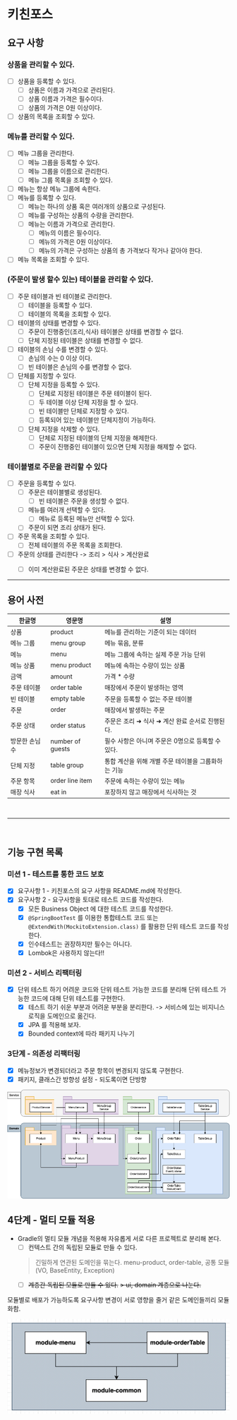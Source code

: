 # 키친포스

## 요구 사항

### 상품을 관리할 수 있다.
- [ ] 상품을 등록할 수 있다.
    - [ ] 상품은 이름과 가격으로 관리된다.
    - [ ] 상품 이름과 가격은 필수이다.
    - [ ] 상품의 가격은 0원 이상이다.
- [ ] 상품의 목록을 조회할 수 있다.    

### 메뉴를 관리할 수 있다.
- [ ] 메뉴 그룹을 관리한다.
    - [ ] 메뉴 그룹을 등록할 수 있다.
    - [ ] 메뉴 그룹을 이름으로 관리한다.
    - [ ] 메뉴 그룹 목록을 조회할 수 있다.
- [ ] 메뉴는 항상 메뉴 그룹에 속한다.    
- [ ] 메뉴를 등록할 수 있다.  
    - [ ] 메뉴는 하나의 상품 혹은 여러개의 상품으로 구성된다.
    - [ ] 메뉴를 구성하는 상품의 수량을 관리한다.
    - [ ] 메뉴는 이름과 가격으로 관리한다.
        - [ ] 메뉴의 이름은 필수이다.
        - [ ] 메뉴의 가격은 0원 이상이다.
        - [ ] 메뉴의 가격은 구성하는 상품의 총 가격보다 작거나 같아야 한다.
- [ ] 메뉴 목록을 조회할 수 있다.

### (주문이 발생 할수 있는) 테이블을 관리할 수 있다.
- [ ] 주문 테이블과 빈 테이블로 관리한다.
    - [ ] 테이블을 등록할 수 있다.
    - [ ] 테이블의 목록을 조회할 수 있다.
- [ ] 테이블의 상태를 변경할 수 있다.
    - [ ] 주문이 진행중인(조리,식사) 테이블은 상태를 변경할 수 없다.
    - [ ] 단체 지정된 테이블은 상태를 변경할 수 없다.
- [ ] 테이블의 손님 수를 변경할 수 있다.
    - [ ] 손님의 수는 0 이상 이다.
    - [ ] 빈 테이블은 손님의 수를 변경할 수 없다.
- [ ] 단체를 지정할 수 있다.
    - [ ] 단체 지정을 등록할 수 있다.
        - [ ] 단체로 지정된 테이블은 주문 테이블이 된다.
        - [ ] 두 테이블 이상 단체 지정을 할 수 있다.
        - [ ] 빈 테이블만 단체로 지정할 수 있다.
        - [ ] 등록되어 있는 테이블만 단체지정이 가능하다.
    - [ ] 단체 지정을 삭제할 수 있다.
        - [ ] 단체로 지정된 테이블의 단체 지정을 해제한다.
        - [ ] 주문이 진행중인 테이블이 있으면 단체 지정을 해제할 수 없다.    

### 테이블별로 주문을 관리할 수 있다
- [ ] 주문을 등록할 수 있다.
    - [ ] 주문은 테이블별로 생성된다.
      - [ ] 빈 테이블은 주문을 생성할 수 없다.
    - [ ] 메뉴를 여러개 선택할 수 있다. 
      - [ ] 메뉴로 등록된 메뉴만 선택할 수 있다.
    - [ ] 주문이 되면 조리 상태가 된다.
- [ ] 주문 목록을 조회할 수 있다.
  - [ ] 전체 테이블의 주문 목록을 조회한다.
- [ ] 주문의 상태를 관리한다 -> 조리 > 식사 > 계산완료
    - [ ] 이미 계산완료된 주문은 상태를 변경할 수 없다.
    

---
## 용어 사전

| 한글명 | 영문명 | 설명 |
| --- | --- | --- |
| 상품 | product | 메뉴를 관리하는 기준이 되는 데이터 |
| 메뉴 그룹 | menu group | 메뉴 묶음, 분류 |
| 메뉴 | menu | 메뉴 그룹에 속하는 실제 주문 가능 단위 |
| 메뉴 상품 | menu product | 메뉴에 속하는 수량이 있는 상품 |
| 금액 | amount | 가격 * 수량 |
| 주문 테이블 | order table | 매장에서 주문이 발생하는 영역 |
| 빈 테이블 | empty table | 주문을 등록할 수 없는 주문 테이블 |
| 주문 | order | 매장에서 발생하는 주문 |
| 주문 상태 | order status | 주문은 조리 ➜ 식사 ➜ 계산 완료 순서로 진행된다. |
| 방문한 손님 수 | number of guests | 필수 사항은 아니며 주문은 0명으로 등록할 수 있다. |
| 단체 지정 | table group | 통합 계산을 위해 개별 주문 테이블을 그룹화하는 기능 |
| 주문 항목 | order line item | 주문에 속하는 수량이 있는 메뉴 |
| 매장 식사 | eat in | 포장하지 않고 매장에서 식사하는 것 |

<br>

---

<br>

## 기능 구현 목록
### 미션 1 - 테스트를 통한 코드 보호
- [x] 요구사항 1 - 키친포스의 요구 사항을 README.md에 작성한다.
- [x] 요구사항 2 - 요구사항을 토대로 테스트 코드를 작성한다.
    - [x] 모든 Business Object 에 대한 테스트 코드를 작성한다.
    - [x] `@SpringBootTest` 를 이용한 통합테스트 코드 또는 `@ExtendWith(MockitoExtension.class)` 를 활용한 단위 테스트 코드를 작성한다.
    - [x] 인수테스트는 권장하지만 필수는 아니다.
    - [x] Lombok은 사용하지 않는다!!
### 미션 2 - 서비스 리팩터링
- [x] 단위 테스트 하기 어려운 코드와 단위 테스트 가능한 코드를 분리해 단위 테스트 가능한 코드에 대해 단위 테스트를 구현한다.
    - [x] 테스트 하기 쉬운 부분과 어려운 부분을 분리한다. -> 서비스에 있는 비지니스 로직을 도메인으로 옮긴다.
    - [x] JPA 를 적용해 보자.
    - [x] Bounded context에 따라 패키지 나누기

### 3단계 - 의존성 리팩터링
- [x] 메뉴정보가 변경되더라고 주문 항목이 변경되지 않도록 구현한다.
- [x] 패키지, 클래스간 방향성 설정 - 되도록이면 단방향

![의존관계.png](./uml/의존관계.png)

## 4단계 - 멀티 모듈 적용
* Gradle의 멀티 모듈 개념을 적용해 자유롭게 서로 다른 프로젝트로 분리해 본다.
    - [ ] 컨텍스트 간의 독립된 모듈로 만들 수 있다.
  > 긴밀하게 연관된 도메인을 묶는다. menu-product, order-table, 공통 모듈(VO, BaseEntity, Exception)
    - [ ] ~~계층간 독립된 모듈로 만들 수 있다.~~
  ~~> ui, domain 계층으로 나눈다.~~
  
모듈별로 배포가 가능하도록 요구사항 변경이 서로 영향을 줄거 같은 도메인들끼리 모듈화함.


![multi-module](uml/multi-module_v0.0.3.png)